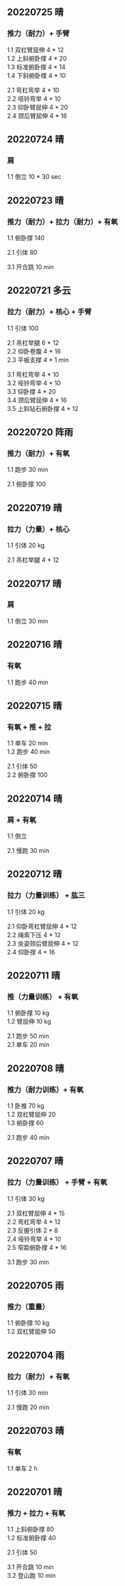 ## 20220725  晴

### 推力（耐力）+ 手臂
1.1 双杠臂屈伸 4 * 12    
1.2 上斜俯卧撑 4 * 20  
1.3 标准俯卧撑 4 * 14   
1.4 下斜俯卧撑 4 * 10  

2.1 弯杠弯举 4 * 10  
2.2 哑铃弯举 4 * 10  
2.3 仰卧臂屈伸 4 * 20  
2.4 颈后臂屈伸 4 * 16      



## 20220724  晴

### 肩
1.1 倒立 10 * 30 sec    



## 20220723  晴

### 推力（耐力）+ 拉力（耐力）+ 有氧
1.1 俯卧撑 140

2.1 引体 80  

3.1 开合跳 10 min    



## 20220721  多云

### 拉力（耐力）+ 核心 + 手臂
1.1 引体 100  

2.1 吊杠举腿 6 * 12  
2.2 仰卧卷腹 4 * 16  
2.3 平板支撑 4 * 1 min 

3.1 弯杠弯举 4 * 10  
3.2 哑铃弯举 4 * 10  
3.3 仰卧撑 4 * 20  
3.4 颈后臂屈伸 4 * 16  
3.5 上斜钻石俯卧撑 4 * 12  



## 20220720  阵雨

### 推力（耐力）+ 有氧 
1.1 跑步 30 min   

2.1 俯卧撑 100  



## 20220719  晴

### 拉力（力量）+ 核心
1.1 引体 20 kg  

2.1 吊杠举腿 4 * 12  
  


## 20220717  晴

### 肩
1.1 倒立 30 min  



## 20220716  晴

### 有氧
1.1 跑步 40 min 



## 20220715  晴

### 有氧 + 推 + 拉
1.1 单车 20 min  
1.2 跑步 40 min  

2.1 引体 50    
2.2 俯卧撑 100  



## 20220714  晴

### 肩 + 有氧
1.1 倒立        

2.1 慢跑 30 min  



## 20220712  晴

### 拉力（力量训练） + 肱三
1.1 引体 20 kg    

2.1 仰卧弯杠臂屈伸 4 * 12  
2.2 绳索下压 4 * 12  
2.3 坐姿颈后臂屈伸 4 * 12  
2.4 仰卧撑 4 * 16     



## 20220711  晴

### 推（力量训练） + 有氧
1.1 俯卧撑 10 kg  
1.2 臂屈伸 10 kg      

2.1 跑步 50 min  
2.1 单车 20 min  


## 20220708  晴

### 推力（耐力训练）+ 有氧
1.1 卧推 70 kg  
1.2 双杠臂屈伸 20   
1.3 俯卧撑 60     

2.1 跑步 40 min  



## 20220707  晴

### 拉力（力量训练） + 手臂 + 有氧
1.1 引体 30 kg    

2.1 双杠臂屈伸 4 * 15  
2.2 弯杠弯举 4 * 12    
2.3 反握引体 2 * 8    
2.4 哑铃弯举 4 * 10    
2.5 窄距俯卧撑 4 * 16    

3.1 跑步 30 min   



## 20220705  雨

### 推力（重量）
1.1 俯卧撑 10 kg  
1.2 双杠臂屈伸 50          



## 20220704  雨

### 拉力（耐力）+ 有氧
1.1 引体 30 min       

2.1 慢跑 20 min  



## 20220703  晴

### 有氧
1.1 单车 2 h    



## 20220701  晴

### 推力 + 拉力 + 有氧
1.1 上斜俯卧撑 80    
1.2 标准俯卧撑 40    

2.1 引体 50  

3.1 开合跳 10 min  
3.2 登山跑 10 min    
  


